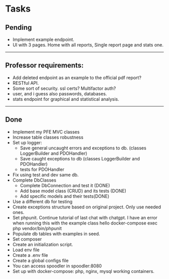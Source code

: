 # Tasks

## Pending

- Implement example endpoint.
- UI with 3 pages. Home with all reports, Single report page and stats one.

---

## Professor requirements:

- Add deleted endpoint as an example to the official pdf report?
- RESTful API.
- Some sort of security. ssl certs? Multifactor auth?
- user, and i guess also passwords, databases.
- stats endpoint for graphical and statistical analysis.

---

## Done

- Implement my PFE MVC classes
- Increase table classes robustness
- Set up logger:
  - Save general uncaught errors and exceptions to db. (classes LoggerBuilder and PDOHandler)
  - Save caught exceptions to db (classes LoggerBuilder and PDOHandler)
  - tests for PDOHandler
- Fix using test and dev same db.
- Complete DbClasses
  - Complete DbConnection and test it (DONE)
  - Add base model class (CRUD) and its tests (DONE)
  - Add specific models and their tests(DONE)
- Use a different db for testing
- Create exceptions structure based on original project. Only use needed ones.
- Set phpunit. Continue tutorial of last chat with chatgpt. I have an error when running this with the example class hello
  docker-compose exec php vendor/bin/phpunit
- Populate db tables with examples in seed.
- Set composer
- Create an initialization script.
- Load env file
- Create a .env file
- Create a global configs file
- You can access spoodler in spoodler:8080
- Set up with docker-compose: php, nginx, mysql working containers.
